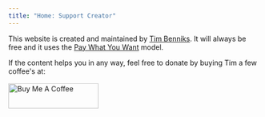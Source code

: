 ```yaml
---
title: "Home: Support Creator"
---
```


<le-title lines="Support the creator_with PWYW" as="h3" variant="simple" :uppercase="false"></le-title>

<section class="max-w-3xl text-xl">
  <p>This website is created and maintained by <a href="https://timbenniks.dev" title="Tim's Website" rel="noopener" target="_blank">Tim Benniks</a>. It will always be free and it uses the <a href="/pwyw" rel="noopener" title="PWYW Wikipedia">Pay What You Want</a> model.</p><p>If the content helps you in any way, feel free to donate by buying Tim a few coffee's at: <a href="https://www.buymeacoffee.com/timbenniks"  rel="noopener" title="Buy Me A Coffee" target="_blank"><img loading="lazy" style="width: 180px;display:block;margin-top:1rem;" width="180" height="50" src="https://timbenniks.dev/_nuxt/image/300411.png" alt="Buy Me A Coffee" /> </a></p>
</section>
